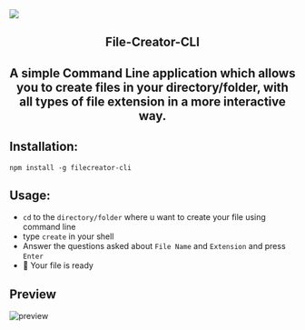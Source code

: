 <img src="https://user-images.githubusercontent.com/33368759/43454877-e622ecdc-94db-11e8-9e6f-cfcd8b32808a.png">
<h2 align="center">File-Creator-CLI</h2>
<h2 align="center">A simple Command Line application which allows you to create files in your directory/folder, with all types of file extension <bold>in a more interactive way.</bold></h2>

## Installation: 
` npm install -g filecreator-cli ` 

## Usage:
* `cd` to the `directory/folder` where u want to create your file using command line
* type `create` in your shell
* Answer the questions asked about `File Name` and `Extension`  and press `Enter`
* :tada: Your file is ready

## Preview

![preview](gif/usage.gif)
